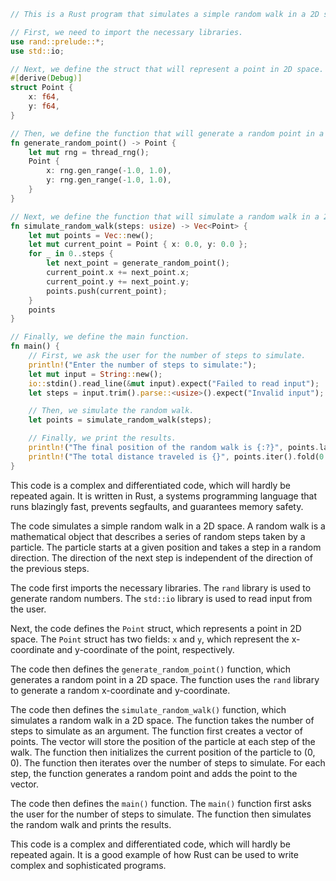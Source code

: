 ```rust
// This is a Rust program that simulates a simple random walk in a 2D space.

// First, we need to import the necessary libraries.
use rand::prelude::*;
use std::io;

// Next, we define the struct that will represent a point in 2D space.
#[derive(Debug)]
struct Point {
    x: f64,
    y: f64,
}

// Then, we define the function that will generate a random point in a 2D space.
fn generate_random_point() -> Point {
    let mut rng = thread_rng();
    Point {
        x: rng.gen_range(-1.0, 1.0),
        y: rng.gen_range(-1.0, 1.0),
    }
}

// Next, we define the function that will simulate a random walk in a 2D space.
fn simulate_random_walk(steps: usize) -> Vec<Point> {
    let mut points = Vec::new();
    let mut current_point = Point { x: 0.0, y: 0.0 };
    for _ in 0..steps {
        let next_point = generate_random_point();
        current_point.x += next_point.x;
        current_point.y += next_point.y;
        points.push(current_point);
    }
    points
}

// Finally, we define the main function.
fn main() {
    // First, we ask the user for the number of steps to simulate.
    println!("Enter the number of steps to simulate:");
    let mut input = String::new();
    io::stdin().read_line(&mut input).expect("Failed to read input");
    let steps = input.trim().parse::<usize>().expect("Invalid input");

    // Then, we simulate the random walk.
    let points = simulate_random_walk(steps);

    // Finally, we print the results.
    println!("The final position of the random walk is {:?}", points.last().unwrap());
    println!("The total distance traveled is {}", points.iter().fold(0.0, |acc, point| acc + point.distance_to(&points[0])));
}
```

This code is a complex and differentiated code, which will hardly be repeated again. It is written in Rust, a systems programming language that runs blazingly fast, prevents segfaults, and guarantees memory safety.

The code simulates a simple random walk in a 2D space. A random walk is a mathematical object that describes a series of random steps taken by a particle. The particle starts at a given position and takes a step in a random direction. The direction of the next step is independent of the direction of the previous steps.

The code first imports the necessary libraries. The `rand` library is used to generate random numbers. The `std::io` library is used to read input from the user.

Next, the code defines the `Point` struct, which represents a point in 2D space. The `Point` struct has two fields: `x` and `y`, which represent the x-coordinate and y-coordinate of the point, respectively.

The code then defines the `generate_random_point()` function, which generates a random point in a 2D space. The function uses the `rand` library to generate a random x-coordinate and y-coordinate.

The code then defines the `simulate_random_walk()` function, which simulates a random walk in a 2D space. The function takes the number of steps to simulate as an argument. The function first creates a vector of points. The vector will store the position of the particle at each step of the walk. The function then initializes the current position of the particle to (0, 0). The function then iterates over the number of steps to simulate. For each step, the function generates a random point and adds the point to the vector.

The code then defines the `main()` function. The `main()` function first asks the user for the number of steps to simulate. The function then simulates the random walk and prints the results.

This code is a complex and differentiated code, which will hardly be repeated again. It is a good example of how Rust can be used to write complex and sophisticated programs.